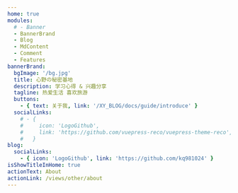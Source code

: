 ```yaml
---
home: true
modules:
  # - Banner
  - BannerBrand
  - Blog
  - MdContent
  - Comment
  - Features
bannerBrand:
  bgImage: '/bg.jpg'
  title: 心野の秘密基地
  description: 学习心得 & 兴趣分享
  tagline: 热爱生活 喜欢旅游
  buttons:
    - { text: 关于我, link: '/XY_BLOG/docs/guide/introduce' }
  socialLinks:
    # - {
    #     icon: 'LogoGithub',
    #     link: 'https://github.com/vuepress-reco/vuepress-theme-reco',
    #   }
blog:
  socialLinks:
    - { icon: 'LogoGithub', link: 'https://github.com/kq981024' }
isShowTitleInHome: true
actionText: About
actionLink: /views/other/about
---
```

